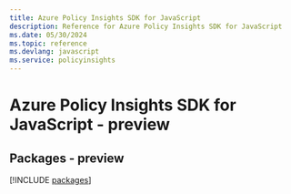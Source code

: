 ```yaml
---
title: Azure Policy Insights SDK for JavaScript
description: Reference for Azure Policy Insights SDK for JavaScript
ms.date: 05/30/2024
ms.topic: reference
ms.devlang: javascript
ms.service: policyinsights
---
```

# Azure Policy Insights SDK for JavaScript - preview
## Packages - preview
[!INCLUDE [packages](policy-insights-index.md)]